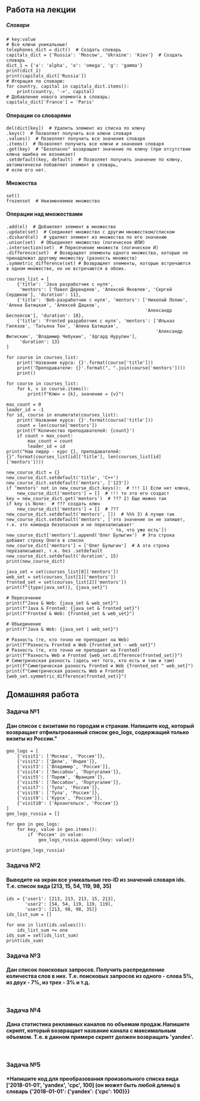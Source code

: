 ## Работа на лекции
##### Словари
```python3
# key:value
# Все ключи уникальные!
telephones_dict = dict()  # Создать словарь
capitals_dict = {'Russia': 'Moscow', 'Ukraine': 'Kiev'}  # Создать словарь
dict_1 = {'a': 'alpha', 'o': 'omega', 'g': 'gamma'}
print(dict_1)
print(capitals_dict['Russia'])
# Итерация по словарю:
for country, capital in capitals_dict.items():
    print(country, '->', capital)
# Добавление нового элемента в словарь:
capitals_dict['France'] = 'Paris'

```
#### Операции со словарями
```python3
del(dict[key])  # Удалить элемент из списка по ключу
.keys()  # Позволяет получить все ключи словаря 
.values()  # Позволяет получить все значения словаря
.items()  # Позволяет получить все ключи и значения словаря
.get(key)  # "Безопасно" возвращает значение по ключу (при отсутствии ключа ошибка не возникает)
.setdefault(key, default)  # Позволяет получить значение по ключу, автоматически побавляет элемент в словарь, 
# если его нет.

```
#### Множества
```python3
set()
frozenset  # Неизменяемое множество
```
#### Операции над множествами
```python3
.add(el)  # Добавляет элемент в множество
.update(set)  # Соединяет множество с другим множеством/списком
.diskard(el)  # удаляет элемент из множества по его значению
.union(set)  # Объединяет множество (логическое ИЛИ)
.intersection(set)  # Пересечение множеств (логическое И)
.difference(set)  # Возвращяет элементы одного множества, которые не принадлежат другому множеству (разность множеств)
.symmetric_difference(set) # Возвращяет элементы, которые встречаются в одном множестве, но не встречаются в обоих.

```
```Python3
courses_list = [
    {'title': 'Java разработчик с нуля',
     'mentors': ['Павел Дерендяев', 'Алексей Яковлев', 'Сергей Сердюков'], 'duration': 11},
    {'title': 'Веб-разработчик с нуля', 'mentors': ['Николай Лопин', 'Алена Батицкая', 'Алексей Дацков',
                                                    'Александр Беспоясов'], 'duration': 18},
    {'title': 'Fronted разработчик с нуля', 'mentors': ['Ильназ Гилязов', 'Татьяна Тен', 'Алена Батицкая',
                                                        'Александр Фитискин', 'Владимир Чебукин', 'Эдгард Нурулин'],
     'duration': 13}
]

for course in courses_list:
    print('Название курса: {}'.format(course['title']))
    print('Преподаватели: {}'.format(", ".join(course['mentors'])))
    print()

for course in courses_list:
    for k, v in course.items():
        print(f"Ключ = {k}, значение = {v}")

max_count = 0
leader_id = -1
for id, course in enumerate(courses_list):
    print('Название курса: {}'.format(course['title']))
    count = len(course['mentors'])
    print(f'Количество преподавателей: {count}')
    if count > max_count:
        max_count = count
        leader_id = id
print("Наш лидер - курс {}, преподавателей: {}".format(courses_list[id]['title'], len(courses_list[id]['mentors'])))

new_course_dict = {}
new_course_dict.setdefault('title', 'C++')
new_course_dict.setdefault('mentors', ['123'])
if 'mentors' not in new_course_dict.keys():  # !!! 1) Если нет ключа,
    new_course_dict['mentors'] = []  # !!! то это его создаст
key = new_course_dict.get('mentors')  # ??? 2) Еще можно так
if key is None:  # ??? создать ключ
    new_course_dict['mentors'] = []  # ???
new_course_dict.setdefault('mentors', [])  # %%% 3) А лучше так
new_course_dict.setdefault('mentors', ['это значение он не запишет, т.к. это команда безопасная и не перезаписывает'
                                       ' то, что уже есть'])
new_course_dict['mentors'].append('Олег Булыгин')  # Эта строка добавит строку Олега в список
new_course_dict['mentors'] = ['Олег Булыгин']  # А эта строка перезаписывает, т.к. без .setdefault
new_course_dict.setdefault('duration', 15)
print(new_course_dict)

java_set = set(courses_list[0]['mentors'])
web_set = set(courses_list[1]['mentors'])
fronted_set = set(courses_list[2]['mentors'])
print(f"{type(java_set)}, {java_set}")

# Пересечение
print(f"Java & Web: {java_set & web_set}")
print(f"Java & Fronted: {java_set & fronted_set}")
print(f"Fronted & Web: {fronted_set & web_set}")

# Объединение
print(f"Java & Web: {java_set | web_set}")

# Разность (те, кто точно не преподает на Web)
print(f"Разность Fronted и Web {fronted_set - web_set}")
# Разность (те, кто точно не преподает на Fronted)
print(f"Разность Web и Fronted {web_set.difference(fronted_set)}")
# Симетрическая разность (здесь нет того, кто есть и там и там)
print(f"Симетрическая разность Fronted и Web {fronted_set ^ web_set}")
print(f"Симетрическая разность Web и Fronted {web_set.symmetric_difference(fronted_set)}")

```
## Домашняя работа
### Задача №1
#### Дан список с визитами по городам и странам. Напишите код, который возвращает отфильтрованный список geo_logs, содержащий только визиты из России."
```python3
geo_logs = [
    {'visit1': ['Москва', 'Россия']},
    {'visit2': ['Дели', 'Индия']},
    {'visit3': ['Владимир', 'Россия']},
    {'visit4': ['Лиссабон', 'Португалия']},
    {'visit5': ['Париж', 'Франция']},
    {'visit6': ['Лиссабон', 'Португалия']},
    {'visit7': ['Тула', 'Россия']},
    {'visit8': ['Тула', 'Россия']},
    {'visit9': ['Курск', 'Россия']},
    {'visit10': ['Архангельск', 'Россия']}
]
geo_logs_russia = []

for geo in geo_logs:
    for key, value in geo.items():
        if 'Россия' in value:
            geo_logs_russia.append({key: value})

print(geo_logs_russia)

```
### Задача №2
#### Выведите на экран все уникальные гео-ID из значений словаря ids. Т.е. список вида [213, 15, 54, 119, 98, 35]
```python3
ids = {'user1': [213, 213, 213, 15, 213],
       'user2': [54, 54, 119, 119, 119],
       'user3': [213, 98, 98, 35]}
ids_list_sum = []

for one in list(ids.values()):
    ids_list_sum += one
ids_sum = set(ids_list_sum)
print(ids_sum)

```
### Задача №3
#### Дан список поисковых запросов. Получить распределение количества слов в них. Т.е. поисковых запросов из одного - слова 5%, из двух - 7%, из трех - 3% и т.д.
```python3


```
### Задача №4
#### Дана статистика рекламных каналов по объемам продаж.Напишите скрипт, который возвращает название канала с максимальным объемом. Т.е. в данном примере скрипт должен возвращать 'yandex'.
```python3


```
### Задача №5
#### *Напишите код для преобразования произвольного списка вида ['2018-01-01', 'yandex', 'cpc', 100] (он может быть любой длины) в словарь {'2018-01-01': {'yandex': {'cpc': 100}}}
```python3


```